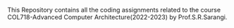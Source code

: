 This Repository contains all the coding assignments related to the course COL718-Advanced Computer Architecture(2022-2023) by Prof.S.R.Sarangi.

